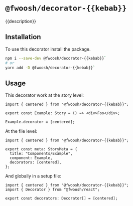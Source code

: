 # `@fwoosh/decorator-{{kebab}}`

{{description}}

## Installation

To use this decorator install the package.

```sh
npm i --save-dev @fwoosh/decorator-{{kebab}}`
# or
yarn add -D @fwoosh/decorator-{{kebab}}`
```

## Usage

This decorator work at the story level:

```tsx
import { centered } from "@fwoosh/decorator-{{kebab}}";

export const Example: Story = () => <div>Foo</div>;

Example.decorator = [centered];
```

At the file level:

```tsx
import { centered } from "@fwoosh/decorator-{{kebab}}";

export const meta: StoryMeta = {
  title: "Components/Example",
  component: Example,
  decorators: [centered],
};
```

And globally in a setup file:

```tsx
import { centered } from "@fwoosh/decorator-{{kebab}}";
import { Decorator } from "@fwoosh/react";

export const decorators: Decorator[] = [centered];
```
